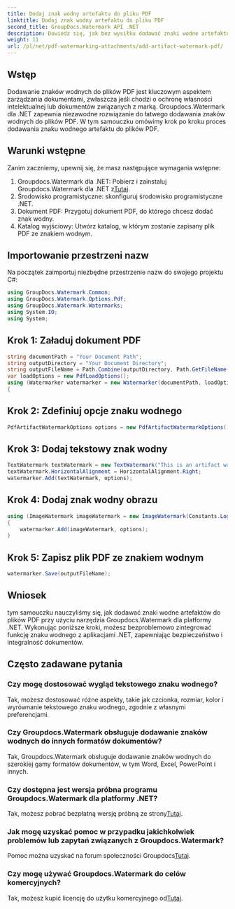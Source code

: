 ```yaml
---
title: Dodaj znak wodny artefaktu do pliku PDF
linktitle: Dodaj znak wodny artefaktu do pliku PDF
second_title: GroupDocs.Watermark API .NET
description: Dowiedz się, jak bez wysiłku dodawać znaki wodne artefaktów do plików PDF za pomocą Groupdocs.Watermark dla .NET. Chroń swoje dokumenty z łatwością.
weight: 11
url: /pl/net/pdf-watermarking-attachments/add-artifact-watermark-pdf/
---
```

## Wstęp
Dodawanie znaków wodnych do plików PDF jest kluczowym aspektem zarządzania dokumentami, zwłaszcza jeśli chodzi o ochronę własności intelektualnej lub dokumentów związanych z marką. Groupdocs.Watermark dla .NET zapewnia niezawodne rozwiązanie do łatwego dodawania znaków wodnych do plików PDF. W tym samouczku omówimy krok po kroku proces dodawania znaku wodnego artefaktu do plików PDF.
## Warunki wstępne
Zanim zaczniemy, upewnij się, że masz następujące wymagania wstępne:
1.  Groupdocs.Watermark dla .NET: Pobierz i zainstaluj Groupdocs.Watermark dla .NET z[Tutaj](https://releases.groupdocs.com/Watermark/net/).
2. Środowisko programistyczne: skonfiguruj środowisko programistyczne .NET.
3. Dokument PDF: Przygotuj dokument PDF, do którego chcesz dodać znak wodny.
4. Katalog wyjściowy: Utwórz katalog, w którym zostanie zapisany plik PDF ze znakiem wodnym.

## Importowanie przestrzeni nazw
Na początek zaimportuj niezbędne przestrzenie nazw do swojego projektu C#:
```csharp
using GroupDocs.Watermark.Common;
using GroupDocs.Watermark.Options.Pdf;
using GroupDocs.Watermark.Watermarks;
using System.IO;
using System;
```
## Krok 1: Załaduj dokument PDF
```csharp
string documentPath = "Your Document Path";
string outputDirectory = "Your Document Directory";
string outputFileName = Path.Combine(outputDirectory, Path.GetFileName(documentPath));
var loadOptions = new PdfLoadOptions();
using (Watermarker watermarker = new Watermarker(documentPath, loadOptions))
{
```
## Krok 2: Zdefiniuj opcje znaku wodnego
```csharp
PdfArtifactWatermarkOptions options = new PdfArtifactWatermarkOptions();
```
## Krok 3: Dodaj tekstowy znak wodny
```csharp
TextWatermark textWatermark = new TextWatermark("This is an artifact watermark", new Font("Arial", 8));
textWatermark.HorizontalAlignment = HorizontalAlignment.Right;
watermarker.Add(textWatermark, options);
```
## Krok 4: Dodaj znak wodny obrazu
```csharp
using (ImageWatermark imageWatermark = new ImageWatermark(Constants.LogoBmp))
{
    watermarker.Add(imageWatermark, options);
}
```
## Krok 5: Zapisz plik PDF ze znakiem wodnym
```csharp
watermarker.Save(outputFileName);
```

## Wniosek
tym samouczku nauczyliśmy się, jak dodawać znaki wodne artefaktów do plików PDF przy użyciu narzędzia Groupdocs.Watermark dla platformy .NET. Wykonując poniższe kroki, możesz bezproblemowo zintegrować funkcję znaku wodnego z aplikacjami .NET, zapewniając bezpieczeństwo i integralność dokumentów.
## Często zadawane pytania
### Czy mogę dostosować wygląd tekstowego znaku wodnego?
Tak, możesz dostosować różne aspekty, takie jak czcionka, rozmiar, kolor i wyrównanie tekstowego znaku wodnego, zgodnie z własnymi preferencjami.
### Czy Groupdocs.Watermark obsługuje dodawanie znaków wodnych do innych formatów dokumentów?
Tak, Groupdocs.Watermark obsługuje dodawanie znaków wodnych do szerokiej gamy formatów dokumentów, w tym Word, Excel, PowerPoint i innych.
### Czy dostępna jest wersja próbna programu Groupdocs.Watermark dla platformy .NET?
 Tak, możesz pobrać bezpłatną wersję próbną ze strony[Tutaj](https://releases.groupdocs.com/).
### Jak mogę uzyskać pomoc w przypadku jakichkolwiek problemów lub zapytań związanych z Groupdocs.Watermark?
 Pomoc można uzyskać na forum społeczności Groupdocs[Tutaj](https://forum.groupdocs.com/c/watermark/19).
### Czy mogę używać Groupdocs.Watermark do celów komercyjnych?
Tak, możesz kupić licencję do użytku komercyjnego od[Tutaj](https://purchase.groupdocs.com/buy).